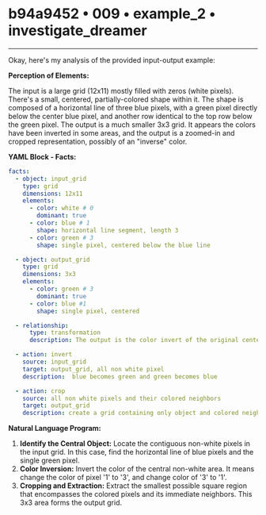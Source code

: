 # b94a9452 • 009 • example_2 • investigate_dreamer

---
Okay, here's my analysis of the provided input-output example:

**Perception of Elements:**

The input is a large grid (12x11) mostly filled with zeros (white pixels).  There's a small, centered, partially-colored shape within it. The shape is composed of a horizontal line of three blue pixels, with a green pixel directly below the center blue pixel, and another row identical to the top row below the green pixel. The output is a much smaller 3x3 grid.  It appears the colors have been inverted in some areas, and the output is a zoomed-in and cropped representation, possibly of an "inverse" color.

**YAML Block - Facts:**



```yaml
facts:
  - object: input_grid
    type: grid
    dimensions: 12x11
    elements:
      - color: white # 0
        dominant: true
      - color: blue # 1
        shape: horizontal line segment, length 3
      - color: green # 3
        shape: single pixel, centered below the blue line

  - object: output_grid
    type: grid
    dimensions: 3x3
    elements:
      - color: green # 3
        dominant: true
      - color: blue #1
        shape: single pixel, centered

  - relationship:
      type: transformation
      description: The output is the color invert of the original center object, and then cropping to the smallest grid.

  - action: invert
    source: input_grid
    target: output_grid, all non white pixel
    description:  blue becomes green and green becomes blue

  - action: crop
    source: all non white pixels and their colored neighbors
    target: output_grid
    description: create a grid containing only object and colored neighbors.
```



**Natural Language Program:**

1.  **Identify the Central Object:** Locate the contiguous non-white pixels in the input grid. In this case, find the horizontal line of blue pixels and the single green pixel.
2.  **Color Inversion:** Invert the color of the central non-white area. It means change the color of pixel '1' to '3', and change color of '3' to '1'.
3. **Cropping and Extraction:** Extract the smallest possible square region that encompasses the colored pixels and its immediate neighbors. This 3x3 area forms the output grid.

